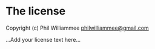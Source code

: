# The license

Copyright (c) Phil Williammee <philwilliammee@gmail.com>

...Add your license text here...
